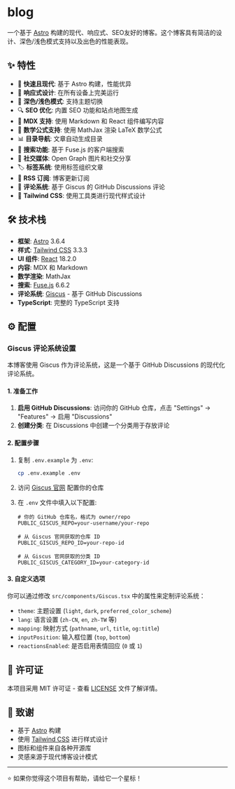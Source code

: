 # blog

一个基于 [Astro](https://astro.build) 构建的现代、响应式、SEO友好的博客。这个博客具有简洁的设计、深色/浅色模式支持以及出色的性能表现。

## ✨ 特性

- 🚀 **快速且现代**: 基于 Astro 构建，性能优异
- 📱 **响应式设计**: 在所有设备上完美运行
- 🌙 **深色/浅色模式**: 支持主题切换
- 🔍 **SEO 优化**: 内置 SEO 功能和站点地图生成
- 📝 **MDX 支持**: 使用 Markdown 和 React 组件编写内容
- 🧮 **数学公式支持**: 使用 MathJax 渲染 LaTeX 数学公式
- 📊 **目录导航**: 文章自动生成目录
- 🔎 **搜索功能**: 基于 Fuse.js 的客户端搜索
- 📱 **社交媒体**: Open Graph 图片和社交分享
- 🏷️ **标签系统**: 使用标签组织文章
- 📡 **RSS 订阅**: 博客更新订阅
- 💬 **评论系统**: 基于 Giscus 的 GitHub Discussions 评论
- 🎨 **Tailwind CSS**: 使用工具类进行现代样式设计

## 🛠️ 技术栈

- **框架**: [Astro](https://astro.build) 3.6.4
- **样式**: [Tailwind CSS](https://tailwindcss.com) 3.3.3
- **UI 组件**: [React](https://reactjs.org) 18.2.0
- **内容**: MDX 和 Markdown
- **数学渲染**: MathJax
- **搜索**: [Fuse.js](https://fusejs.io) 6.6.2
- **评论系统**: [Giscus](https://giscus.app) - 基于 GitHub Discussions
- **TypeScript**: 完整的 TypeScript 支持

## ⚙️ 配置

### Giscus 评论系统设置

本博客使用 Giscus 作为评论系统，这是一个基于 GitHub Discussions 的现代化评论系统。

#### 1. 准备工作

1. **启用 GitHub Discussions**: 访问你的 GitHub 仓库，点击 "Settings" -> "Features" -> 启用 "Discussions"
2. **创建分类**: 在 Discussions 中创建一个分类用于存放评论

#### 2. 配置步骤

1. 复制 `.env.example` 为 `.env`:
   ```bash
   cp .env.example .env
   ```

2. 访问 [Giscus 官网](https://giscus.app) 配置你的仓库

3. 在 `.env` 文件中填入以下配置:
   ```env
   # 你的 GitHub 仓库名，格式为 owner/repo
   PUBLIC_GISCUS_REPO=your-username/your-repo

   # 从 Giscus 官网获取的仓库 ID
   PUBLIC_GISCUS_REPO_ID=your-repo-id

   # 从 Giscus 官网获取的分类 ID
   PUBLIC_GISCUS_CATEGORY_ID=your-category-id
   ```

#### 3. 自定义选项

你可以通过修改 `src/components/Giscus.tsx` 中的属性来定制评论系统：

- `theme`: 主题设置 (`light`, `dark`, `preferred_color_scheme`)
- `lang`: 语言设置 (`zh-CN`, `en`, `zh-TW` 等)
- `mapping`: 映射方式 (`pathname`, `url`, `title`, `og:title`)
- `inputPosition`: 输入框位置 (`top`, `bottom`)
- `reactionsEnabled`: 是否启用表情回应 (`0` 或 `1`)

## 📄 许可证

本项目采用 MIT 许可证 - 查看 [LICENSE](LICENSE) 文件了解详情。

## 🙏 致谢

- 基于 [Astro](https://astro.build) 构建
- 使用 [Tailwind CSS](https://tailwindcss.com) 进行样式设计
- 图标和组件来自各种开源库
- 灵感来源于现代博客设计模式

---

⭐ 如果你觉得这个项目有帮助，请给它一个星标！
